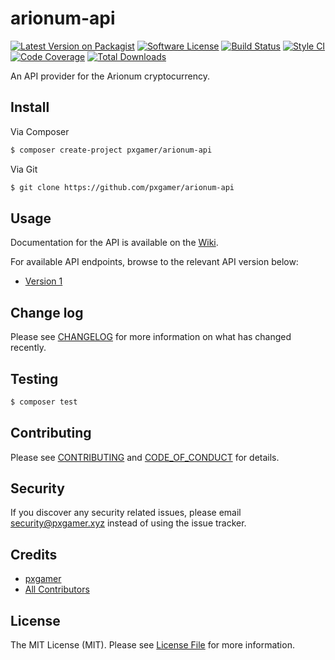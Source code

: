 # arionum-api

[![Latest Version on Packagist][ico-version]][link-packagist]
[![Software License][ico-license]](LICENSE.md)
[![Build Status][ico-travis]][link-travis]
[![Style CI][ico-styleci]][link-styleci]
[![Code Coverage][ico-code-quality]][link-code-quality]
[![Total Downloads][ico-downloads]][link-downloads]

An API provider for the Arionum cryptocurrency.

## Install

Via Composer

```bash
$ composer create-project pxgamer/arionum-api
```

Via Git

```bash
$ git clone https://github.com/pxgamer/arionum-api
```

## Usage

Documentation for the API is available on the [Wiki](https://github.com/pxgamer/arionum-api/wiki).

For available API endpoints, browse to the relevant API version below:

- [Version 1](https://github.com/pxgamer/arionum-api/wiki/API-Version-1)

## Change log

Please see [CHANGELOG](CHANGELOG.md) for more information on what has changed recently.

## Testing

```bash
$ composer test
```

## Contributing

Please see [CONTRIBUTING](.github/CONTRIBUTING.md) and [CODE_OF_CONDUCT](.github/CODE_OF_CONDUCT.md) for details.

## Security

If you discover any security related issues, please email security@pxgamer.xyz instead of using the issue tracker.

## Credits

- [pxgamer][link-author]
- [All Contributors][link-contributors]

## License

The MIT License (MIT). Please see [License File](LICENSE.md) for more information.

[ico-version]: https://img.shields.io/packagist/v/pxgamer/arionum-api.svg?style=flat-square
[ico-license]: https://img.shields.io/badge/license-MIT-brightgreen.svg?style=flat-square
[ico-travis]: https://img.shields.io/travis/pxgamer/arionum-api/master.svg?style=flat-square
[ico-styleci]: https://styleci.io/repos/162284788/shield
[ico-code-quality]: https://img.shields.io/codecov/c/github/pxgamer/arionum-api.svg?style=flat-square
[ico-downloads]: https://img.shields.io/packagist/dt/pxgamer/arionum-api.svg?style=flat-square

[link-packagist]: https://packagist.org/packages/pxgamer/arionum-api
[link-travis]: https://travis-ci.com/pxgamer/arionum-api
[link-styleci]: https://styleci.io/repos/162284788
[link-code-quality]: https://codecov.io/gh/pxgamer/arionum-api
[link-downloads]: https://packagist.org/packages/pxgamer/arionum-api
[link-author]: https://github.com/pxgamer
[link-contributors]: ../../contributors
